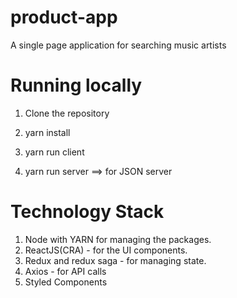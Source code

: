 # product-app

A single page application for searching music artists

# Running locally

1. Clone the repository

2. yarn install

3. yarn run client

4. yarn run server ==> for JSON server

# Technology Stack

1. Node with YARN for managing the packages.
2. ReactJS(CRA) - for the UI components.
3. Redux and redux saga - for managing state.
4. Axios - for API calls
5. Styled Components
